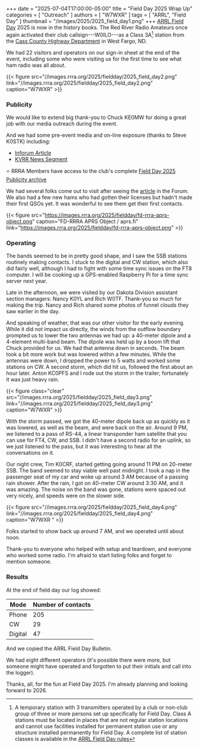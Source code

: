 +++
date = "2025-07-04T17:00:00-05:00"
title = "Field Day 2025 Wrap Up"
categories = [ "Outreach" ]
authors = [ "W7WXR" ]
tags = [ "ARRL", "Field Day" ]
thumbnail = "/images/2025/2025_field_day1.png"
+++
[ARRL Field Day][fd] 2025 is now in the history books. The Red River Radio Amateurs
once again activated their club callsign---W0ILO---as a Class 3A[^1] station from the
[Cass County Highway Department][site] in West Fargo, ND.  

We had 22 visitors and operators on our sign-in sheet at the end of the
event, including some who were visiting us for the first time to see
what ham radio was all about.
<!--more-->

{{< figure src="//images.rrra.org/2025/fieldday/2025_field_day2.png" link="//images.rrra.org/2025/fieldday/2025_field_day2.png" caption="W7WXR" >}}

### Publicity

We would like to extend big thank-you to Chuck KE0MW for doing a
great job with our media outreach during the event.

And we had some pre-event media and on-line exposure (thanks to Steve K0STK)
including:

* [Inforum Article][article]
* [KVRR News Segment][segment]

:star: RRRA Members have access to the club's complete [Field Day 2025 Publicity archive][archive]

We had several folks come out to visit after seeing the [article] in
the Forum. We also had a few new hams who had gotten their licenses but
hadn't made their first QSOs yet. It was wonderful to see them get their
first contacts.

{{< figure src="https://images.rrra.org/2025/fieldday/fd-rrra-aprs-object.png" caption="FD-RRRA APRS Object / aprs.fi" link="https://images.rrra.org/2025/fieldday/fd-rrra-aprs-object.png" >}}

### Operating 

The bands seemed to be in pretty good shape, and I saw the SSB stations
routinely making contacts. I stuck to the digital and CW station, which
also did fairly well, although I had to fight with some time sync issues
on the FT8 computer. I will be cooking up a GPS-enabled Raspberry Pi for
a time sync server next year.

Late in the afternoon, we were visited by our Dakota Division assistant
section managers: Nancy K0YL and Rich W0TF. Thank-you so much for
making the trip. Nancy and Rich shared some photos of funnel clouds they
saw earlier in the day.

And speaking of weather, that was our other visitor for the early
evening. While it did not impact us directly, the winds from the outflow
boundary prompted us to lower the two antennas we had up: a 40-meter
dipole and a 4-element multi-band beam. The dipole was held up by a boom
lift that Chuck provided for us. We had that antenna down in seconds.
The beam took a bit more work but was lowered within a few minutes.
While the antennas were down, I dropped the power to 5 watts and worked
some stations on CW. A second storm, which did hit us, followed the
first about an hour later. Anton KC0PFS and I rode out the storm in the
trailer; fortunately it was just heavy rain.

{{< figure class="clear" src="//images.rrra.org/2025/fieldday/2025_field_day3.png" link="//images.rrra.org/2025/fieldday/2025_field_day3.png" caption="W7WXR" >}}

With the storm passed, we got the 40-meter dipole back up as quickly as
it was lowered, as well as the beam, and were back on the air. Around 9
PM, we listened to a pass of RS-44, a linear transponder ham satellite
that you can use for FT4, CW, and SSB. I didn't have a second radio for
an uplink, so we just listened to the pass, but it was interesting to
hear all the conversations on it.

Our night crew, Tim K0CRF, started getting going around 11 PM on
20-meter SSB. The band seemed to stay viable well past midnight. I took
a nap in the passenger seat of my car and woke up around 3 AM because of
a passing rain shower. After the rain, I got on 40-meter CW around 3:30
AM, and it was amazing. The noise on the band was gone, stations were
spaced out very nicely, and speeds were on the slower side.

{{< figure src="//images.rrra.org/2025/fieldday/2025_field_day4.png" link="//images.rrra.org/2025/fieldday/2025_field_day4.png" caption="W7WXR " >}}

Folks started to show back up around 7 AM, and we operated until about noon.

Thank-you to everyone who helped with setup and teardown, and everyone
who worked some radio. I'm afraid to start listing folks and forget to
mention someone.

### Results

At the end of field day our log showed:

| Mode | Number of contacts  |
| ------- | ----  |
| Phone   | 205  |
| CW      | 29   |
| Digital | 47   |

And we copied the ARRL Field Day Bulletin.

We had eight different operators (it's possible there were more,
but someone might have operated and forgotten to put their initials and
call into the logger).

Thanks, all, for the fun at Field Day 2025. I'm already planning and
looking forward to 2026.

[archive]: https://cloud.rrra.org/index.php/f/82725
[article]: https://www.inforum.com/lifestyle/red-river-radio-amateurs-to-host-annual-field-day-in-west-fargo
[fd]: https://arrl.org/field-day
[rules]: https://www.arrl.org/field-day-rules
[site]: /places/cass-county-highway-department/
[segment]: https://www.kvrr.com/2025/06/29/ham-radio-field-day-connects-people-across-the-globe/

[^1]: A temporary station with 3 transmitters operated by a club or non-club group of three or more persons set up specifically for Field Day. Class A stations must be located in places that are not regular station locations and cannot use facilities installed for permanent station use or any structure installed permanently for Field Day. A complete list of station classes is available in the [ARRL Field Day rules][rules]

